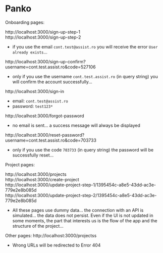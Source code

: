 # Panko

Onboarding pages:

http://localhost:3000/sign-up-step-1<br>
http://localhost:3000/sign-up-step-2

- if you use the email `cont.test@assist.ro` you will receive the error `User already exists`...

http://localhost:3000/sign-up-confirm?username=cont.test.assist.ro&code=527106

- only if you use the username `cont.test.assist.ro` (in query string) you will confirm the account successfully...

http://localhost:3000/sign-in

- email: `cont.test@assist.ro`
- password: `test123*`

http://localhost:3000/forgot-password

- no email is sent... a success message will always be displayed

http://localhost:3000/reset-password?username=cont.test.assist.ro&code=703733

- only if you use the code `703733` (in query string) the password will be successfully reset...

Project pages:

http://localhost:3000/projects<br>
http://localhost:3000/create-project<br>
http://localhost:3000/update-project-step-1/1395454c-a8e5-43dd-ac3e-779e2e8b085d<br>
http://localhost:3000/update-project-step-2/1395454c-a8e5-43dd-ac3e-779e2e8b085d

- All these pages use dummy data... the connection with an API is simulated... the data does not persist. Even if the UI is not updated in some moments, the part that interests us is the flow of the app and the structure of the project...

Other pages:
http://localhost:3000/projectss

- Wrong URLs will be redirected to Error 404
